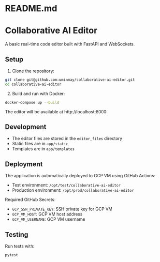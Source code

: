 # README.md
# Collaborative AI Editor

A basic real-time code editor built with FastAPI and WebSockets.

## Setup

1. Clone the repository:
```bash
git clone git@github.com:uminmay/collaborative-ai-editor.git
cd collaborative-ai-editor
```

2. Build and run with Docker:
```bash
docker-compose up --build
```

The editor will be available at http://localhost:8000

## Development

- The editor files are stored in the `editor_files` directory
- Static files are in `app/static`
- Templates are in `app/templates`

## Deployment

The application is automatically deployed to GCP VM using GitHub Actions:
- Test environment: `/opt/test/collaborative-ai-editor`
- Production environment: `/opt/prod/collaborative-ai-editor`

Required GitHub Secrets:
- `GCP_SSH_PRIVATE_KEY`: SSH private key for GCP VM
- `GCP_VM_HOST`: GCP VM host address
- `GCP_VM_USERNAME`: GCP VM username

## Testing

Run tests with:
```bash
pytest
```


